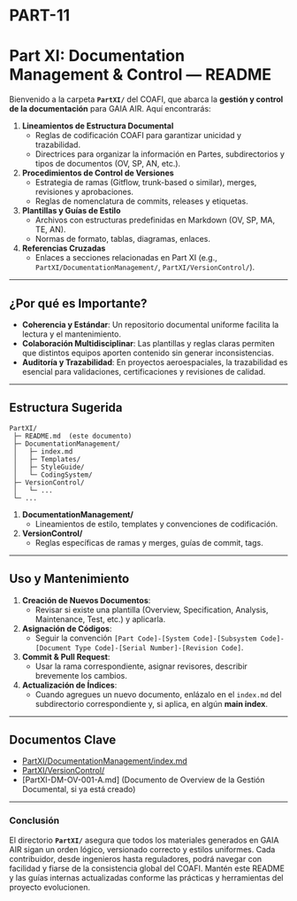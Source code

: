 # PART-11
# Part XI: Documentation Management & Control — README

Bienvenido a la carpeta **`PartXI/`** del COAFI, que abarca la **gestión y control de la documentación** para GAIA AIR. Aquí encontrarás:

1. **Lineamientos de Estructura Documental**  
   - Reglas de codificación COAFI para garantizar unicidad y trazabilidad.
   - Directrices para organizar la información en Partes, subdirectorios y tipos de documentos (OV, SP, AN, etc.).
2. **Procedimientos de Control de Versiones**  
   - Estrategia de ramas (Gitflow, trunk-based o similar), merges, revisiones y aprobaciones.
   - Reglas de nomenclatura de commits, releases y etiquetas.
3. **Plantillas y Guías de Estilo**  
   - Archivos con estructuras predefinidas en Markdown (OV, SP, MA, TE, AN).
   - Normas de formato, tablas, diagramas, enlaces.
4. **Referencias Cruzadas**  
   - Enlaces a secciones relacionadas en Part XI (e.g., `PartXI/DocumentationManagement/`, `PartXI/VersionControl/`).

---

## ¿Por qué es Importante?

- **Coherencia y Estándar**: Un repositorio documental uniforme facilita la lectura y el mantenimiento.
- **Colaboración Multidisciplinar**: Las plantillas y reglas claras permiten que distintos equipos aporten contenido sin generar inconsistencias.
- **Auditoría y Trazabilidad**: En proyectos aeroespaciales, la trazabilidad es esencial para validaciones, certificaciones y revisiones de calidad.

---

## Estructura Sugerida

```
PartXI/
 ├─ README.md  (este documento)
 ├─ DocumentationManagement/
 │   ├─ index.md
 │   ├─ Templates/
 │   ├─ StyleGuide/
 │   └─ CodingSystem/
 ├─ VersionControl/
 │   └─ ...
 └─ ...
```

1. **DocumentationManagement/**
   - Lineamientos de estilo, templates y convenciones de codificación.
2. **VersionControl/**
   - Reglas específicas de ramas y merges, guías de commit, tags.

---

## Uso y Mantenimiento

1. **Creación de Nuevos Documentos**:  
   - Revisar si existe una plantilla (Overview, Specification, Analysis, Maintenance, Test, etc.) y aplicarla.
2. **Asignación de Códigos**:  
   - Seguir la convención `[Part Code]-[System Code]-[Subsystem Code]-[Document Type Code]-[Serial Number]-[Revision Code]`.
3. **Commit & Pull Request**:  
   - Usar la rama correspondiente, asignar revisores, describir brevemente los cambios.
4. **Actualización de Índices**:  
   - Cuando agregues un nuevo documento, enlázalo en el `index.md` del subdirectorio correspondiente y, si aplica, en algún **main index**.

---

## Documentos Clave

- [PartXI/DocumentationManagement/index.md](./DocumentationManagement/index.md)
- [PartXI/VersionControl/](./VersionControl/)
- [PartXI-DM-OV-001-A.md] \(Documento de Overview de la Gestión Documental, si ya está creado\)

---

### Conclusión

El directorio **`PartXI/`** asegura que todos los materiales generados en GAIA AIR sigan un orden lógico, versionado correcto y estilos uniformes. Cada contribuidor, desde ingenieros hasta reguladores, podrá navegar con facilidad y fiarse de la consistencia global del COAFI. Mantén este README y las guías internas actualizadas conforme las prácticas y herramientas del proyecto evolucionen.

